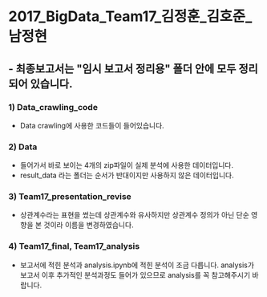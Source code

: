 # 2017_BigData_Team17_김정훈_김호준_남정현

## - 최종보고서는 "임시 보고서 정리용" 폴더 안에 모두 정리되어 있습니다.

### 1) Data_crawling_code
- Data crawling에 사용한 코드들이 들어있습니다.

### 2) Data
- 들어가서 바로 보이는 4개의 zip파일이 실제 분석에 사용한 데이터입니다.
- result_data 라는 폴더는 순서가 반대이지만 사용하지 않은 데이터입니다.

### 3) Team17_presentation_revise
- 상관계수라는 표현을 썼는데 상관계수와 유사하지만 상관계수 정의가 아닌 단순 영향을 본 것이라 이름을 변경하였습니다.

### 4) Team17_final, Team17_analysis
- 보고서에 적힌 분석과 analysis.ipynb에 적힌 분석이 조금 다릅니다.
analysis가 보고서 이후 추가적인 분석과정도 들어가 있으므로 analysis를 꼭 참고해주시기 바랍니다.
